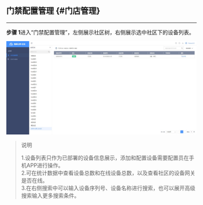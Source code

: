 ## 门禁配置管理 {#门店管理}

---

**步骤 1**进入“门禁配置管理”，左侧展示社区树，右侧展示选中社区下的设备列表。

![](/assets/dui-jiang-she-bei.jpg)

> 说明
>
> 1.设备列表只作为已部署的设备信息展示，添加和配置设备需要配置员在手机APP进行操作。  
> 2.可在统计数据中查看设备总数和在线设备总数，以及查看社区的设备网关是否在线。  
> 3.在右侧搜索中可以输入设备序列号、设备名称进行搜索，也可以展开高级搜索输入更多搜索条件。



